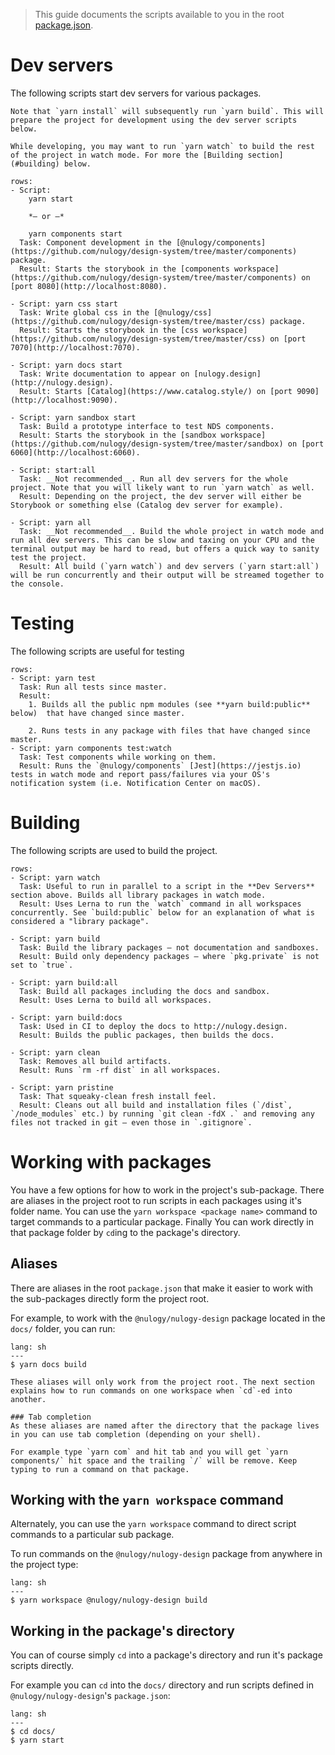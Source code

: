 > This guide documents the scripts available to you in the root [package.json](https://github.com/nulogy/design-system/blob/master/package.json).

# Dev servers

The following scripts start dev servers for various packages.

```hint|neutral
Note that `yarn install` will subsequently run `yarn build`. This will prepare the project for development using the dev server scripts below.
```

```hint|neutral
While developing, you may want to run `yarn watch` to build the rest of the project in watch mode. For more the [Building section](#building) below.
```

```table
rows:
- Script: 
    yarn start 
    
    *– or –* 

    yarn components start
  Task: Component development in the [@nulogy/components](https://github.com/nulogy/design-system/tree/master/components) package.
  Result: Starts the storybook in the [components workspace](https://github.com/nulogy/design-system/tree/master/components) on [port 8080](http://localhost:8080).

- Script: yarn css start
  Task: Write global css in the [@nulogy/css](https://github.com/nulogy/design-system/tree/master/css) package.
  Result: Starts the storybook in the [css workspace](https://github.com/nulogy/design-system/tree/master/css) on [port 7070](http://localhost:7070).

- Script: yarn docs start
  Task: Write documentation to appear on [nulogy.design](http://nulogy.design).
  Result: Starts [Catalog](https://www.catalog.style/) on [port 9090](http://localhost:9090).  

- Script: yarn sandbox start
  Task: Build a prototype interface to test NDS components.
  Result: Starts the storybook in the [sandbox workspace](https://github.com/nulogy/design-system/tree/master/sandbox) on [port 6060](http://localhost:6060).

- Script: start:all
  Task: __Not recommended__. Run all dev servers for the whole project. Note that you will likely want to run `yarn watch` as well.
  Result: Depending on the project, the dev server will either be Storybook or something else (Catalog dev server for example).

- Script: yarn all
  Task: __Not recommended__. Build the whole project in watch mode and run all dev servers. This can be slow and taxing on your CPU and the terminal output may be hard to read, but offers a quick way to sanity test the project.
  Result: All build (`yarn watch`) and dev servers (`yarn start:all`) will be run concurrently and their output will be streamed together to the console.
```

# Testing

The following scripts are useful for testing

```table
rows:
- Script: yarn test
  Task: Run all tests since master.
  Result: 
    1. Builds all the public npm modules (see **yarn build:public** below)  that have changed since master.

    2. Runs tests in any package with files that have changed since master.
- Script: yarn components test:watch
  Task: Test components while working on them.
  Result: Runs the `@nulogy/components` [Jest](https://jestjs.io) tests in watch mode and report pass/failures via your OS's notification system (i.e. Notification Center on macOS).
```

# Building

The following scripts are used to build the project.

```table
rows:
- Script: yarn watch
  Task: Useful to run in parallel to a script in the **Dev Servers** section above. Builds all library packages in watch mode. 
  Result: Uses Lerna to run the `watch` command in all workspaces concurrently. See `build:public` below for an explanation of what is considered a "library package".
 
- Script: yarn build
  Task: Build the library packages – not documentation and sandboxes.
  Result: Build only dependency packages – where `pkg.private` is not set to `true`.

- Script: yarn build:all
  Task: Build all packages including the docs and sandbox.
  Result: Uses Lerna to build all workspaces.

- Script: yarn build:docs
  Task: Used in CI to deploy the docs to http://nulogy.design.
  Result: Builds the public packages, then builds the docs.

- Script: yarn clean
  Task: Removes all build artifacts.
  Result: Runs `rm -rf dist` in all workspaces.

- Script: yarn pristine
  Task: That squeaky-clean fresh install feel.
  Result: Cleans out all build and installation files (`/dist`, `/node_modules` etc.) by running `git clean -fdX .` and removing any files not tracked in git – even those in `.gitignore`.
```

# Working with packages

You have a few options for how to work in the project's sub-package. There are aliases in the project root to run scripts in each packages using it's folder name. You can use the `yarn workspace <package name>` command to target commands to a particular package. Finally You can work directly in that package folder by `cd`ing to the package's directory.

## Aliases

There are aliases in the root `package.json` that make it easier to work with the sub-packages directly form the project root. 

For example, to work with the `@nulogy/nulogy-design` package located in the `docs/` folder, you can run:

```code
lang: sh
---
$ yarn docs build
```
```hint
These aliases will only work from the project root. The next section explains how to run commands on one workspace when `cd`-ed into another.
```

```hint|neutral
### Tab completion
As these aliases are named after the directory that the package lives in you can use tab completion (depending on your shell). 

For example type `yarn com` and hit tab and you will get `yarn components/` hit space and the trailing `/` will be remove. Keep typing to run a command on that package.
```



## Working with the `yarn workspace` command

Alternately, you can use the `yarn workspace` command to direct script commands to a particular sub package. 

To run commands on the `@nulogy/nulogy-design` package from anywhere in the project type:

```code
lang: sh
---
$ yarn workspace @nulogy/nulogy-design build
```

## Working in the package's directory

You can of course simply `cd` into a package's directory and run it's package scripts directly.

For example you can `cd` into the `docs/` directory and run scripts defined in `@nulogy/nulogy-design`'s `package.json`:

```code
lang: sh
---
$ cd docs/
$ yarn start
```